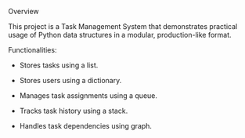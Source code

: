Overview

This project is a Task Management System that demonstrates practical usage of Python 
data structures in a modular, production-like format.

Functionalities:

- Stores tasks using a list.

- Stores users using a dictionary.

- Manages task assignments using a queue.

- Tracks task history using a stack.

- Handles task dependencies using graph.

